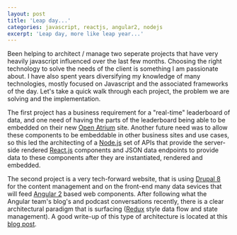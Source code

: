 ```yaml
---
layout: post
title: 'Leap day...'
categories: javascript, reactjs, angular2, nodejs
excerpt: 'Leap day, more like leap year...'
---
```


Been helping to architect / manage two seperate projects that have very heavily javascript influenced over the last few months. Choosing the right technology to solve the needs of the client is something I am passionate about. I have also spent years diversifying my knowledge of many technologies, mostly focused on Javascript and the associated frameworks of the day. Let's take a quick walk through each project, the problem we are solving and the implementation.

The first project has a business requirement for a "real-time" leaderboard of data, and one need of having the parts of the leaderboard being able to be embedded on their new [Open Atrium](http://www.openatrium.com/) site. Another future need was to allow these components to be embeddable in other business sites and use cases, so this led the architecting of a [Node.js](https://nodejs.org/en/) set of APIs that provide the server-side rendered [React.js](https://facebook.github.io/react/) components and JSON data endpoints to provide data to these components after they are instantiated, rendered and embedded.  

The second project is a very tech-forward website, that is using [Drupal 8](http://drupal.org) for the content management and on the front-end many data sevices that will feed [Angular 2](http://angular.io) based web components.  After following what the Angular team's blog's and podcast conversations recently, there is a clear architectural paradigm that is surfacing ([Redux](https://github.com/reactjs/redux) style data flow and state management).  A good write-up of this type of architecture is located at this [blog post](http://victorsavkin.com/post/137821436516/managing-state-in-angular-2-applications).
  